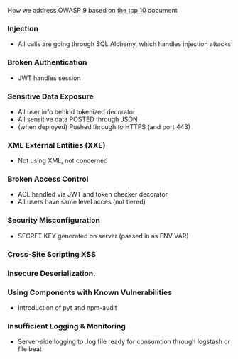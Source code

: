 How we address OWASP 9 based on [the top 10](https://owasp.org/www-project-top-ten/) document

### Injection
- All calls are going through SQL Alchemy, which handles injection attacks

### Broken Authentication
- JWT handles session

### Sensitive Data Exposure
- All user info behind tokenized decorator
- All sensitive data POSTED through JSON
- (when deployed) Pushed through to HTTPS (and port 443)

### XML External Entities (XXE)
- Not using XML, not concerned

### Broken Access Control
- ACL handled via JWT and token checker decorator
- All users have same level acces (not tiered)

### Security Misconfiguration
- SECRET KEY generated on server (passed in as ENV VAR)

### Cross-Site Scripting XSS

### Insecure Deserialization. 

### Using Components with Known Vulnerabilities
- Introduction of pyt and npm-audit

### Insufficient Logging & Monitoring
- Server-side logging to .log file ready for consumtion through logstash or file beat